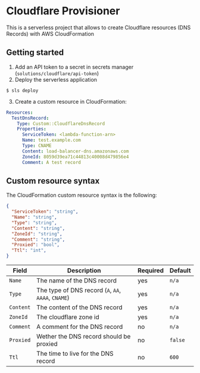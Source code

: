 # Cloudflare Provisioner

This is a serverless project that allows to create Cloudflare resources (DNS Records) with AWS CloudFormation

## Getting started

1. Add an API token to a secret in secrets manager (`solutions/cloudflare/api-token`)
2. Deploy the serverless application
```
$ sls deploy
```
3. Create a custom resource in CloudFormation:
```yaml
Resources:
  TestDnsRecord:
    Type: Custom::CloudflareDnsRecord
    Properties:
      ServiceToken: <lambda-function-arn>
      Name: test.example.com
      Type: CNAME
      Content: load-balancer-dns.amazonaws.com
      ZoneId: 8059d39ea71c44813c40008d479856e4
      Comment: A test record
```

## Custom resource syntax

The CloudFormation custom resource syntax is the following:

```json
{
  "ServiceToken": "string",
  "Name": "string",
  "Type": "string",
  "Content": "string",
  "ZoneId": "string",
  "Comment": "string",
  "Proxied": "bool",
  "Ttl": "int",
}
```

|Field|Description|Required|Default|
|-----|-----------|--------|-------|
|`Name`|The name of the DNS record|yes|`n/a`|
|`Type`|The type of DNS record (`A`, `AA`, `AAAA`, `CNAME`)|yes|`n/a`|
|`Content`|The content of the DNS record|yes|`n/a`|
|`ZoneId`|The cloudflare zone id| yes|`n/a`|
|`Comment`|A comment for the DNS record | no|`n/a`|
|`Proxied`|Wether the DNS record should be proxied|no|`false`|
|`Ttl`|The time to live for the DNS record|no|`600`|
